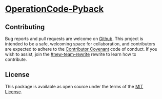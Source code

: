 # [OperationCode-Pyback](https://github.com/OperationCode/operationcode-Pyback)



## Contributing
Bug reports and pull requests are welcome on [Github](https://github.com/OperationCode/operationcode-pybot). This project is intended to be a safe, welcoming space for collaboration, and contributors are expected to adhere to the [Contributor Covenant](http://contributor-covenant.org) code of conduct. If you wish to assist, join the [\#new-team-rewrite](https://operation-code.slack.com/messages/C7NJLCCMB/) rewrite to learn how to contribute.

## License
This package is available as open source under the terms of the [MIT License](http://opensource.org/licenses/MIT).
